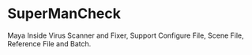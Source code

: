 # SuperManCheck
Maya Inside Virus Scanner and Fixer, Support Configure File, Scene File, Reference File and Batch.
